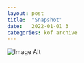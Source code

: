 ```yaml
---
layout:	post
title:	"Snapshot"
date:	2022-01-01 3
categories:	kof archive
---
```


![Image Alt](https://k0f.github.io/assets/2022-01-01-211516.jpg)